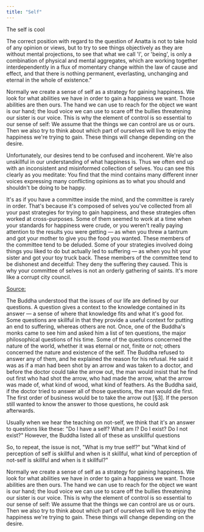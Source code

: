 ```yaml
---
title: "Self"
---
```


The self is cool

The correct position with regard to the question of Anatta is not to take hold of any opinion or views, but to try to see things objectively as they are without mental projections, to see that what we call 'I', or 'being', is only a combination of physical and mental aggregates, which are working together interdependently in a flux of momentary change within the law of cause and effect, and that there is nothing permanent, everlasting, unchanging and eternal in the whole of existence."

Normally we create a sense of self as a strategy for gaining happiness. We look for what abilities we have in order to gain a happiness we want. Those abilities are then ours. The hand we can use to reach for the object we want is our hand; the loud voice we can use to scare off the bullies threatening our sister is our voice. This is why the element of control is so essential to our sense of self: We assume that the things we can control are us or ours. Then we also try to think about which part of ourselves will live to enjoy the happiness we're trying to gain. These things will change depending on the desire.

Unfortunately, our desires tend to be confused and incoherent. We're also unskillful in our understanding of what happiness is. Thus we often end up with an inconsistent and misinformed collection of selves. You can see this clearly as you meditate: You find that the mind contains many different inner voices expressing many conflicting opinions as to what you should and shouldn't be doing to be happy.

It's as if you have a committee inside the mind, and the committee is rarely in order. That's because it's composed of selves you've collected from all your past strategies for trying to gain happiness, and these strategies often worked at cross-purposes. Some of them seemed to work at a time when your standards for happiness were crude, or you weren't really paying attention to the results you were getting — as when you threw a tantrum and got your mother to give you the food you wanted. These members of the committee tend to be deluded. Some of your strategies involved doing things you liked to do but actually led to suffering — as when you hit your sister and got your toy truck back. These members of the committee tend to be dishonest and deceitful: They deny the suffering they caused. This is why your committee of selves is not an orderly gathering of saints. It's more like a corrupt city council.

[Source:](http://www.accesstoinsight.org/lib/authors/thanissaro/selvesnotself.html#talk1)

The Buddha understood that the issues of our life are defined by our questions. A question gives a context to the knowledge contained in its answer — a sense of where that knowledge fits and what it's good for. Some questions are skillful in that they provide a useful context for putting an end to suffering, whereas others are not. Once, one of the Buddha's monks came to see him and asked him a list of ten questions, the major philosophical questions of his time. Some of the questions concerned the nature of the world, whether it was eternal or not, finite or not; others concerned the nature and existence of the self. The Buddha refused to answer any of them, and he explained the reason for his refusal. He said it was as if a man had been shot by an arrow and was taken to a doctor, and before the doctor could take the arrow out, the man would insist that he find out first who had shot the arrow, who had made the arrow, what the arrow was made of, what kind of wood, what kind of feathers. As the Buddha said, if the doctor tried to answer all of those questions, the man would die first. The first order of business would be to take the arrow out [§3]. If the person still wanted to know the answer to those questions, he could ask afterwards.


Usually when we hear the teaching on not-self, we think that it's an answer to questions like these: "Do I have a self? What am I? Do I exist? Do I not exist?" However, the Buddha listed all of these as unskillful questions

So, to repeat, the issue is not, "What is my true self?" but "What kind of perception of self is skillful and when is it skillful, what kind of perception of not-self is skillful and when is it skillful?"

Normally we create a sense of self as a strategy for gaining happiness. We look for what abilities we have in order to gain a happiness we want. Those abilities are then ours. The hand we can use to reach for the object we want is our hand; the loud voice we can use to scare off the bullies threatening our sister is our voice. This is why the element of control is so essential to our sense of self: We assume that the things we can control are us or ours. Then we also try to think about which part of ourselves will live to enjoy the happiness we're trying to gain. These things will change depending on the desire.
